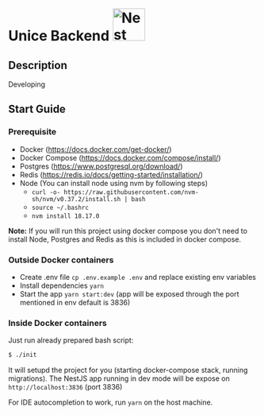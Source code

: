 <h1>Unice Backend
  <a
    href="http://nestjs.com/"
    target="blank"
  >
    <img
      src="https://nestjs.com/img/logo_text.svg"
      width="65"
      alt="Nest Logo"
    />
  </a>
</h1>

## Description

Developing

## Start Guide




### Prerequisite

- Docker (https://docs.docker.com/get-docker/)
- Docker Compose (https://docs.docker.com/compose/install/)
- Postgres (https://www.postgresql.org/download/)
- Redis (https://redis.io/docs/getting-started/installation/)
- Node (You can install node using nvm by following steps)
    - `curl -o- https://raw.githubusercontent.com/nvm-sh/nvm/v0.37.2/install.sh | bash`
    - `source ~/.bashrc`
    - `nvm install 18.17.0`


**Note:** If you will run this project using docker compose you don't need to install Node, Postgres and Redis as this
is included in docker compose.

### Outside Docker containers

- Create .env file `cp .env.example .env` and replace existing env variables
- Install dependencies `yarn`
- Start the app `yarn start:dev` (app will be exposed through the port mentioned in env default is 3836)

### Inside Docker containers

Just run already prepared bash script:

```bash
$ ./init
```

It will setupd the project for you (starting docker-compose stack, running migrations).
The NestJS app running in dev mode will be expose on `http://localhost:3836` (port 3836)

For IDE autocompletion to work, run `yarn` on the host machine.
